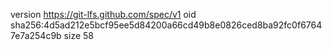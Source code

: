 version https://git-lfs.github.com/spec/v1
oid sha256:4d5ad212e5bcf95ee5d84200a66cd49b8e0826ced8ba92fc0f67647e7a254c9b
size 58
